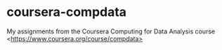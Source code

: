 coursera-compdata
=================

My assignments from the Coursera Computing for Data Analysis course &lt;https://www.coursera.org/course/compdata>
